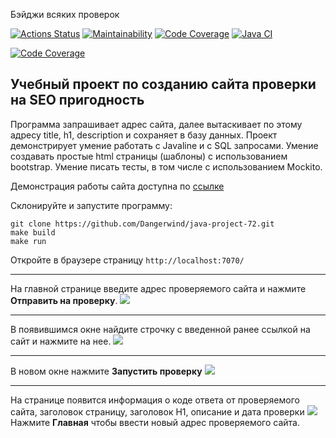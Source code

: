 Бэйджи всяких проверок

[![Actions Status](https://github.com/Dangerwind/java-project-72/actions/workflows/hexlet-check.yml/badge.svg)](https://github.com/Dangerwind/java-project-72/actions)
[![Maintainability](https://qlty.sh/badges/047169aa-2f0f-4aeb-aab5-a7d36de972c2/maintainability.svg)](https://qlty.sh/gh/Dangerwind/projects/java-project-72)
[![Code Coverage](https://qlty.sh/badges/047169aa-2f0f-4aeb-aab5-a7d36de972c2/test_coverage.svg)](https://qlty.sh/gh/Dangerwind/projects/java-project-72)
[![Java CI](https://github.com/Dangerwind/java-project-72/actions/workflows/build.yml/badge.svg)](https://github.com/Dangerwind/java-project-72/actions/workflows/build.yml)

[![Code Coverage](https://qlty.sh/badges/047169aa-2f0f-4aeb-aab5-a7d36de972c2/test_coverage.png)](https://qlty.sh/gh/Dangerwind/projects/java-project-72)

## Учебный проект по созданию сайта проверки на SEO пригодность
Программа запрашивает адрес сайта, далее вытаскивает по этому 
адресу title, h1, description и сохраняет в базу данных. Проект демонстрирует умение работать с Javaline и c SQL запросами. Умение создавать простые html страницы (шаблоны) 
с использованием bootstrap. Умение писать тесты, в том числе с использованием Mockito.

Демонстрация работы сайта доступна по [ссылке](https://java-project-72-qx5q.onrender.com)

Склонируйте и запустите программу:
```
git clone https://github.com/Dangerwind/java-project-72.git
make build
make run
````
Откройте в браузере страницу `http://localhost:7070/`

<hr>

На главной странице введите адрес проверяемого сайта и нажмите **Отправить на проверку**.
![](https://github.com/Dangerwind/java-project-72/blob/main/img/01-mainpage.png)

<hr>

В появившимся окне найдите строчку с введенной ранее ссылкой на сайт и нажмите на нее.
![](https://github.com/Dangerwind/java-project-72/blob/main/img/02-allsites.png)

<hr>

В новом окне нажмите **Запустить проверку**
![](https://github.com/Dangerwind/java-project-72/blob/main/img/03-checkpage.png)

<hr>

На странице появится информация о коде ответа от проверяемого сайта, заголовок страницу, заголовок H1, описание и дата проверки
![](https://github.com/Dangerwind/java-project-72/blob/main/img/04-checked.png)
Нажмите **Главная** чтобы ввести новый адрес проверяемого сайта.
